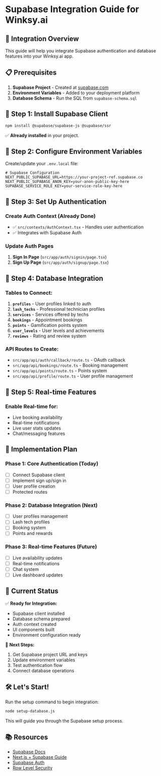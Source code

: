# Supabase Integration Guide for Winksy.ai

## 🎯 **Integration Overview**

This guide will help you integrate Supabase authentication and database features into your Winksy.ai app.

## 📋 **Prerequisites**

1. **Supabase Project** - Created at [supabase.com](https://supabase.com)
2. **Environment Variables** - Added to your deployment platform
3. **Database Schema** - Run the SQL from `supabase-schema.sql`

## 🔧 **Step 1: Install Supabase Client**

```bash
npm install @supabase/supabase-js @supabase/ssr
```

✅ **Already installed** in your project.

## 🔧 **Step 2: Configure Environment Variables**

Create/update your `.env.local` file:

```env
# Supabase Configuration
NEXT_PUBLIC_SUPABASE_URL=https://your-project-ref.supabase.co
NEXT_PUBLIC_SUPABASE_ANON_KEY=your-anon-public-key-here
SUPABASE_SERVICE_ROLE_KEY=your-service-role-key-here
```

## 🔧 **Step 3: Set Up Authentication**

### Create Auth Context (Already Done)
- ✅ `src/contexts/AuthContext.tsx` - Handles user authentication
- ✅ Integrates with Supabase Auth

### Update Auth Pages

1. **Sign In Page** (`src/app/auth/signin/page.tsx`)
2. **Sign Up Page** (`src/app/auth/signup/page.tsx`)

## 🔧 **Step 4: Database Integration**

### Tables to Connect:

1. **`profiles`** - User profiles linked to auth
2. **`lash_techs`** - Professional technician profiles
3. **`services`** - Services offered by techs
4. **`bookings`** - Appointment bookings
5. **`points`** - Gamification points system
6. **`user_levels`** - User levels and achievements
7. **`reviews`** - Rating and review system

### API Routes to Create:

- `src/app/api/auth/callback/route.ts` - OAuth callback
- `src/app/api/bookings/route.ts` - Booking management
- `src/app/api/points/route.ts` - Points system
- `src/app/api/profile/route.ts` - User profile management

## 🔧 **Step 5: Real-time Features**

### Enable Real-time for:
- Live booking availability
- Real-time notifications
- Live user stats updates
- Chat/messaging features

## 🚀 **Implementation Plan**

### Phase 1: Core Authentication (Today)
- [ ] Connect Supabase client
- [ ] Implement sign up/sign in
- [ ] User profile creation
- [ ] Protected routes

### Phase 2: Database Integration (Next)
- [ ] User profiles management
- [ ] Lash tech profiles
- [ ] Booking system
- [ ] Points and rewards

### Phase 3: Real-time Features (Future)
- [ ] Live availability updates
- [ ] Real-time notifications
- [ ] Chat system
- [ ] Live dashboard updates

## 📝 **Current Status**

✅ **Ready for Integration:**
- Supabase client installed
- Database schema prepared
- Auth context created
- UI components built
- Environment configuration ready

🔄 **Next Steps:**
1. Get Supabase project URL and keys
2. Update environment variables
3. Test authentication flow
4. Connect database operations

## 🛠️ **Let's Start!**

Run the setup command to begin integration:

```bash
node setup-database.js
```

This will guide you through the Supabase setup process.

## 📚 **Resources**

- [Supabase Docs](https://supabase.com/docs)
- [Next.js + Supabase Guide](https://supabase.com/docs/guides/getting-started/quickstarts/nextjs)
- [Supabase Auth](https://supabase.com/docs/guides/auth)
- [Row Level Security](https://supabase.com/docs/guides/auth/row-level-security)






